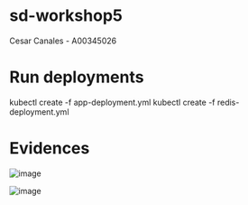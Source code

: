 # sd-workshop5

Cesar Canales - A00345026

# Run deployments

kubectl create -f app-deployment.yml
kubectl create -f redis-deployment.yml

# Evidences

![image](https://user-images.githubusercontent.com/45499862/168946285-c89641aa-c71b-49ef-977a-ac20ece83567.png)

![image](https://user-images.githubusercontent.com/45499862/168946198-52d21e1d-54e0-4793-9a36-412ea50b70b4.png)

